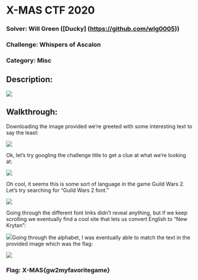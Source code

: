 ﻿# X-MAS CTF 2020 

### Solver: Will Green ([Ducky] (https://github.com/wlg0005)) 
### Challenge: Whispers of Ascalon 
### Category: Misc 

## Description: 

![](Whispers%20of%20Ascalon%20Writeup.001.png)

## Walkthrough: 

Downloading the image provided we’re greeted with some interesting text to say the least: 

![](Whispers%20of%20Ascalon%20Writeup.002.png)

Ok, let’s try googling the challenge title to get a clue at what we’re looking at: 

![](Whispers%20of%20Ascalon%20Writeup.003.png)

Oh cool, it seems this is some sort of language in the game Guild Wars 2. Let’s try searching for “Guild Wars 2 font.” 

![](Whispers%20of%20Ascalon%20Writeup.004.png)

Going through the different font links didn’t reveal anything, but if we keep scrolling we eventually find a cool site that lets us convert English to “New Krytan”: 

![](Whispers%20of%20Ascalon%20Writeup.005.png)Going through the alphabet, I was eventually able to match the text in the provided image which was the flag: 

![](Whispers%20of%20Ascalon%20Writeup.006.png)

### Flag: X-MAS{gw2myfavoritegame} 
